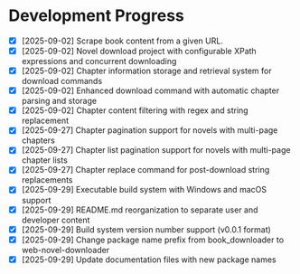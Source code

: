 
# Development Progress

- [x] [2025-09-02] Scrape book content from a given URL.
- [x] [2025-09-02] Novel download project with configurable XPath expressions and concurrent downloading
- [x] [2025-09-02] Chapter information storage and retrieval system for download commands
- [x] [2025-09-02] Enhanced download command with automatic chapter parsing and storage
- [x] [2025-09-02] Chapter content filtering with regex and string replacement
- [x] [2025-09-27] Chapter pagination support for novels with multi-page chapters
- [x] [2025-09-27] Chapter list pagination support for novels with multi-page chapter lists
- [x] [2025-09-27] Chapter replace command for post-download string replacements
- [x] [2025-09-29] Executable build system with Windows and macOS support
- [x] [2025-09-29] README.md reorganization to separate user and developer content
- [x] [2025-09-29] Build system version number support (v0.0.1 format)
- [x] [2025-09-29] Change package name prefix from book_downloader to web-novel-downloader
- [x] [2025-09-29] Update documentation files with new package names
